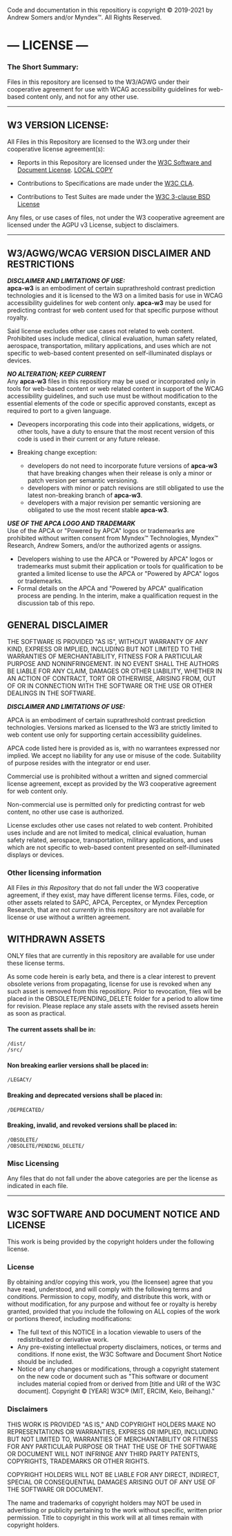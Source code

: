 Code and documentation in this repositiory is copyright © 2019-2021 by Andrew Somers and/or Myndex™. All Rights Reserved.

# — LICENSE —

### The Short Summary:
Files in this repository are licensed to the W3/AGWG under their cooperative agreement for use with WCAG accessibility guidelines for web-based content only, and not for any other use.

______________

## W3 VERSION LICENSE:

All Files in this Repository are licensed to the W3.org under their cooperative license agreement(s):

- Reports in this Repository are licensed under the
[W3C Software and Document License](http://www.w3.org/Consortium/Legal/2015/copyright-software-and-document).
[LOCAL COPY](https://github.com/Myndex/apca-w3/blob/master/LICENSE.md#w3c-software-and-document-notice-and-license)

- Contributions to Specifications are made under the
[W3C CLA](https://www.w3.org/community/about/agreements/cla/).

- Contributions to Test Suites are made under the
[W3C 3-clause BSD License](https://www.w3.org/Consortium/Legal/2008/03-bsd-license.html)

Any files, or use cases of files, not under the W3 cooperative agreement are licensed under the AGPU v3 License, subject to disclaimers.

-----
## W3/AGWG/WCAG VERSION DISCLAIMER AND RESTRICTIONS

_**DISCLAIMER AND LIMITATIONS OF USE:**_       
**apca-w3** is an embodiment of certain suprathreshold contrast
prediction technologies and it is licensed to the W3 on a
limited basis for use in WCAG accessibility guidelines
for web content only. **apca-w3**  may be used for 
predicting contrast for web content used for that
specific purpose without royalty.

Said license excludes other use cases
not related to web content. Prohibited uses include
medical, clinical evaluation, human safety related,
aerospace, transportation, military applications, 
and uses which are not specific to web-based content
presented on self-illuminated displays or devices.

_**NO ALTERATION; KEEP CURRENT**_     
Any **apca-w3** files in this repositiory may be used or incorporated only in tools for web-based content or web related content in support of the WCAG accessibility guidelines, and such use must be without modification to the essential elements of the code or specific approved constants, except as required to port to a given language.

- Deveopers incorporating this code into their applications, widgets, or other tools, have a duty to ensure that the most recent version of this code is used in their current or any future release. 

- Breaking change exception:
    - developers do not need to incorporate future versions of **apca-w3** that have breaking changes when their release is only a minor or patch version per semantic versioning.
    - developers with minor or patch revisions are still obligated to use the latest non-breaking branch of **apca-w3**.
    - developers with a major revision per semantic versioning are obligated to use the most recent stable **apca-w3**.

_**USE OF THE APCA LOGO AND TRADEMARK**_     
Use of the APCA or "Powered by APCA" logos or trademearks are prohibited without written consent from Myndex™ Technologies, Myndex™ Research, Andrew Somers, and/or the authorized agents or assigns.
- Developers wishing to use the APCA or "Powered by APCA" logos or trademearks must submit their application or tools for qualification to be granted a limited license to use the APCA or "Powered by APCA" logos or trademearks.
- Formal details on the APCA and "Powered by APCA" qualification process are pending. In the interim, make a qualification request in the discussion tab of this repo.


## GENERAL DISCLAIMER

THE SOFTWARE IS PROVIDED "AS IS", WITHOUT WARRANTY OF ANY KIND, EXPRESS OR IMPLIED, INCLUDING BUT NOT LIMITED TO THE WARRANTIES OF MERCHANTABILITY, FITNESS FOR A PARTICULAR PURPOSE AND NONINFRINGEMENT. IN NO EVENT SHALL THE AUTHORS BE LIABLE FOR ANY CLAIM, DAMAGES OR OTHER LIABILITY, WHETHER IN AN ACTION OF CONTRACT, TORT OR OTHERWISE, ARISING FROM, OUT OF OR IN CONNECTION WITH THE SOFTWARE OR THE USE OR OTHER DEALINGS IN THE SOFTWARE.

**_DISCLAIMER AND LIMITATIONS OF USE:_**

APCA is an embodiment of certain suprathreshold contrast
prediction technologies. Versions marked as licensed to 
the W3 are strictly limited to web content use only for 
supporting certain accessibility guidelines.

APCA code listed here is provided as is, with no 
warrantees expressed nor implied. We accept no 
liability for any use or misuse of the code. 
Suitability of  purpose resides with the 
integrator or end user.

Commercial use is prohibited without a written 
and signed commercial license agreement, except 
as provided by the W3 cooperative agreement for 
web content only.

Non-commercial use is permitted only for 
predicting contrast for web content, no 
other use case is authorized.

License excludes other use cases not related to web 
content. Prohibited uses include and are not limited 
to medical, clinical evaluation, human safety related, 
aerospace, transportation, military applications, and 
uses which are not specific to web-based content 
presented on self-illuminated displays or devices.

### Other licensing information

All Files _in this Repository_ that do not fall under the W3 cooperative agreement, if they exist, may have different license terms. Files, code, or other assets related to SAPC, APCA, Perceptex, or Myndex Perception Research, that are not _currently_ in this repository are not available for license or use without a written agreement.

## WITHDRAWN ASSETS
ONLY files that are currently in this repository are available for use under these license terms.

As some code herein is early beta, and there is a clear interest to prevent obsolete verions from propagating, license for use is revoked when any such asset is removed from this repositiory. Prior to revocation, files will be placed in the OBSOLETE/PENDING_DELETE folder for a period to allow time for revision. Please replace any stale assets with the revised assets herein as soon as practical.

#### The current assets shall be in:
    /dist/    
    /src/
#### Non breaking earlier versions shall be placed in:
    /LEGACY/
#### Breaking and deprecated versions shall be placed in:
    /DEPRECATED/
#### Breaking, invalid, and revoked versions shall be placed in:
    /OBSOLETE/    
    /OBSOLETE/PENDING_DELETE/

### Misc Licensing
Any files that do not fall under the above categories are per the license as indicated in each file.


-----

## W3C SOFTWARE AND DOCUMENT NOTICE AND LICENSE
This work is being provided by the copyright holders under the following license.

### License
By obtaining and/or copying this work, you (the licensee) agree that you have read, understood, and will comply with the following terms and conditions.
Permission to copy, modify, and distribute this work, with or without modification, for any purpose and without fee or royalty is hereby granted, provided that you include the following on ALL copies of the work or portions thereof, including modifications:
- The full text of this NOTICE in a location viewable to users of the redistributed or derivative work.
- Any pre-existing intellectual property disclaimers, notices, or terms and conditions. If none exist, the W3C Software and Document Short Notice should be included.
- Notice of any changes or modifications, through a copyright statement on the new code or document such as "This software or document includes material copied from or derived from [title and URI of the W3C document]. Copyright © [YEAR] W3C® (MIT, ERCIM, Keio, Beihang)."
### Disclaimers
THIS WORK IS PROVIDED "AS IS," AND COPYRIGHT HOLDERS MAKE NO REPRESENTATIONS OR WARRANTIES, EXPRESS OR IMPLIED, INCLUDING BUT NOT LIMITED TO, WARRANTIES OF MERCHANTABILITY OR FITNESS FOR ANY PARTICULAR PURPOSE OR THAT THE USE OF THE SOFTWARE OR DOCUMENT WILL NOT INFRINGE ANY THIRD PARTY PATENTS, COPYRIGHTS, TRADEMARKS OR OTHER RIGHTS.

COPYRIGHT HOLDERS WILL NOT BE LIABLE FOR ANY DIRECT, INDIRECT, SPECIAL OR CONSEQUENTIAL DAMAGES ARISING OUT OF ANY USE OF THE SOFTWARE OR DOCUMENT.

The name and trademarks of copyright holders may NOT be used in advertising or publicity pertaining to the work without specific, written prior permission. Title to copyright in this work will at all times remain with copyright holders.
